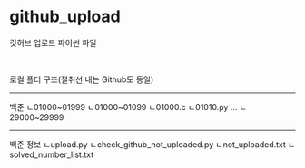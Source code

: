 # github_upload
깃허브 업로드 파이썬 파일

<br>

 로컬 폴더 구조(절취선 내는 Github도 동일)
 
 --------------------

 백준
  ㄴ01000~01999
     ㄴ01000~01099
        ㄴ01000.c
        ㄴ01010.py
 ...
  ㄴ29000~29999

 --------------------

 백준 정보
  ㄴupload.py
  ㄴcheck_github_not_uploaded.py
  ㄴnot_uploaded.txt
  ㄴsolved_number_list.txt
  
</br>
